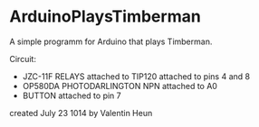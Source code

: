 ArduinoPlaysTimberman
=====================

A simple programm for Arduino that plays Timberman.

Circuit:
* JZC-11F RELAYS attached to TIP120 attached to pins 4 and 8
* OP580DA PHOTODARLINGTON NPN attached to A0
* BUTTON attached to pin 7

created July 23 1014
by Valentin Heun
